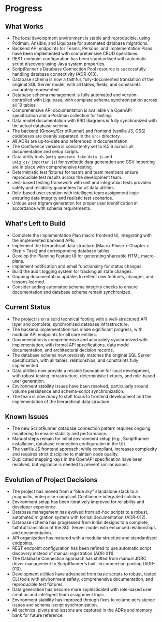 # Progress

## What Works

- The local development environment is stable and reproducible, using Podman, Ansible, and Liquibase for automated database migrations.
- Backend API endpoints for Teams, Persons, and Implementation Plans have been implemented with comprehensive CRUD operations.
- REST endpoint configuration has been standardised with automatic script discovery using Java system properties.
- ScriptRunner's Database Connection Pool resource is successfully handling database connectivity (ADR-010).
- Database schema is now a faithful, fully-documented translation of the original SQL Server model, with all tables, fields, and constraints accurately represented.
- Database schema management is fully automated and version-controlled with Liquibase, with complete schema synchronization across all 19 tables.
- Comprehensive API documentation is available via OpenAPI specification and a Postman collection for testing.
- Data model documentation with ERD diagrams is fully synchronized with the actual database schema.
- The backend (Groovy/ScriptRunner) and frontend (vanilla JS, CSS) codebases are cleanly separated in the `src/` directory.
- All ADRs are up-to-date and referenced in documentation.
- The Confluence version is consistently set to 8.5.6 across all documentation and setup scripts.
- Data utility tools (`umig_generate_fake_data.js` and `umig_csv_importer.js`) for synthetic data generation and CSV importing are in place with comprehensive testing.
- Deterministic test fixtures for teams and team members ensure reproducible test results across the development team.
- Jest-based testing framework with unit and integration tests provides safety and reliability guarantees for all data utilities.
- Role-based user creation with intelligent team assignment logic ensuring data integrity and realistic test scenarios.
- Unique user trigram generation for proper user identification in accordance with schema requirements.

## What's Left to Build

- Complete the Implementation Plan macro frontend UI, integrating with the implemented backend APIs.
- Implement the hierarchical data structure (Macro-Phase > Chapter > Step > Task) and corresponding database tables.
- Develop the Planning Feature UI for generating shareable HTML macro-plans.
- Implement notification and email functionality for status changes.
- Build the audit logging system for tracking all state changes.
- Ongoing documentation updates to reflect new features, changes, and lessons learned.
- Consider adding automated schema integrity checks to ensure documentation and database schema remain synchronized.

## Current Status

- The project is on a solid technical footing with a well-structured API layer and complete, synchronized database infrastructure.
- The backend implementation has made significant progress, with modular API endpoints for all core entities.
- Documentation is comprehensive and accurately synchronized with implementation, with formal API specifications, data model documentation, and architectural decision records.
- The database schema now precisely matches the original SQL Server specification, with all tables, relationships, and constraints fully implemented.
- Data utilities now provide a reliable foundation for local development, with robust testing infrastructure, deterministic fixtures, and role-based user generation.
- Environment stability issues have been resolved, particularly around volume persistence and schema-script synchronization.
- The team is now ready to shift focus to frontend development and the implementation of the hierarchical data structure.

## Known Issues

- The new ScriptRunner database connection pattern requires ongoing monitoring to ensure stability and performance.
- Manual steps remain for initial environment setup (e.g., ScriptRunner installation, database connection configuration in the UI).
- The vanilla JS frontend approach, while compliant, increases complexity and requires strict discipline to maintain code quality.
- Duplicated mapping keys in the OpenAPI specification have been resolved, but vigilance is needed to prevent similar issues.

## Evolution of Project Decisions

- The project has moved from a "blue sky" standalone stack to a pragmatic, enterprise-compliant Confluence-integrated solution.
- Environment setup has been iteratively improved for reliability and developer experience.
- Database management has evolved from ad-hoc scripts to a robust, automated migration system with formal documentation (ADR-012).
- Database schema has progressed from initial designs to a complete, faithful translation of the SQL Server model with enhanced relationships and documentation.
- API organization has matured with a modular structure and standardised endpoints.
- REST endpoint configuration has been refined to use automatic script discovery instead of manual registration (ADR-011).
- The Database Connection approach has shifted from manual JDBC driver management to ScriptRunner's built-in connection pooling (ADR-010).
- Development utilities have advanced from basic scripts to robust, tested CLI tools with environment safety, comprehensive documentation, and reproducible test fixtures.
- Data generation has become more sophisticated with role-based user creation and intelligent team assignment logic.
- Environment stability has improved through fixes to volume persistence issues and schema-script synchronization.
- All technical pivots and lessons are captured in the ADRs and memory bank for future reference.

